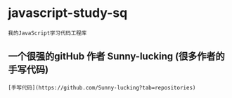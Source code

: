 # javascript-study-sq
    我的JavaScript学习代码工程库

## 一个很强的gitHub 作者 Sunny-lucking (很多作者的手写代码)
    [手写代码](https://github.com/Sunny-lucking?tab=repositories)
